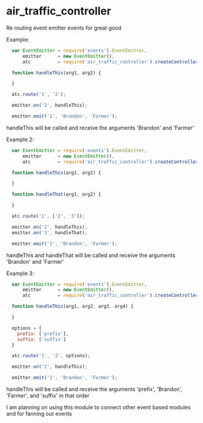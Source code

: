 air_traffic_controller
======================

Re routing event emitter events for great good

Example:

```javascript
  var EventEmitter = require('events').EventEmitter,
      emitter      = new EventEmitter(),
      atc          = require('air_traffic_controller').createController(emitter);

  function handleThis(arg1, arg2) {

  }

  atc.route('1', '2');

  emitter.on('2', handleThis);

  emitter.emit('1', 'Brandon', 'Farmer');
```

handleThis will be called and receive the arguments 'Brandon' and 'Farmer'

Example 2:

```javascript
  var EventEmitter = require('events').EventEmitter,
      emitter      = new EventEmitter(),
      atc          = require('air_traffic_controller').createController(emitter);

  function handleThis(arg1, arg2) {

  }

  function handleThat(arg1, arg2) {

  }

  atc.route('1', ['2', '3']);

  emitter.on('2', handleThis);
  emitter.on('3', handleThat);

  emitter.emit('1', 'Brandon', 'Farmer');
```

handleThis and handleThat will be called and receive the arguments 'Brandon' and 'Farmer'

Example 3:

```javascript
  var EventEmitter = require('events').EventEmitter,
      emitter      = new EventEmitter(),
      atc          = require('air_traffic_controller').createController(emitter);

  function handleThis(arg1, arg2, arg3, arg4) {

  }

  options = {
    prefix: ['prefix'],
    suffix: ['suffix']
  }

  atc.route('1', '2', options);

  emitter.on('2', handleThis);

  emitter.emit('1', 'Brandon', 'Farmer');
```

handleThis will be called and receive the arguments 'prefix', 'Brandon', 'Farmer', and 'suffix' in that order

I am planning on using this module to connect other event based modules and for fanning out events

